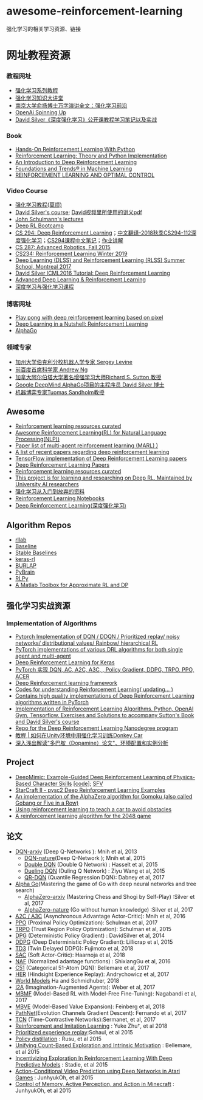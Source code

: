 # awesome-reinforcement-learning
强化学习的相关学习资源、链接

# 网址教程资源

### 教程网址

- [强化学习系列教程](http://www.algorithmdog.com/series/rl-series)
- [强化学习知识大讲堂](https://zhuanlan.zhihu.com/sharerl)
- [南京大学俞扬博士万字演讲全文：强化学习前沿](https://www.leiphone.com/news/201705/NlTc7oObBqh116Z5.html)
- [OpenAi Spinning Up](https://spinningup.openai.com/en/latest/index.html)
- [David Silver《深度强化学习》公开课教程学习笔记以及实战](http://mp.weixin.qq.com/s/y1aa_nIimSv4wlprGFHR7g)

### Book
- [Hands-On Reinforcement Learning With Python](https://github.com/sudharsan13296/Hands-On-Reinforcement-Learning-With-Python)
- [Reinforcement Learning: Theory and Python Implementation](https://github.com/ZhiqingXiao/rl-book)
- [An Introduction to Deep Reinforcement Learning](https://arxiv.org/abs/1811.12560v2)
- [Foundations and Trends® in Machine Learning](https://www.nowpublishers.com/MAL)
- [REINFORCEMENT LEARNING AND OPTIMAL CONTROL](http://web.mit.edu/dimitrib/www/RLbook.html)

### Video Course
- [强化学习教程(莫烦)](https://morvanzhou.github.io/tutorials/machine-learning/reinforcement-learning/)
- [David Silver's course](http://www0.cs.ucl.ac.uk/staff/d.silver/web/Teaching.html); [David视频里所使用的讲义pdf](https://github.com/18279406017/Course-notes/tree/master/Reinforcement%20Learning/PPT%20OF%20David%20Silver)
- [John Schulmann's lectures](https://www.youtube.com/channel/UCBOEQxX6zdihFB3VxxJdgHg/videos)
- [Deep RL Bootcamp](https://sites.google.com/view/deep-rl-bootcamp/lectures)
- [CS 294: Deep Reinforcement Learning](http://rll.berkeley.edu/deeprlcourse/)；[中文翻译-2018秋季CS294-112深度强化学习](https://ai.yanxishe.com/page/groupDetail/30?invitation=&from=channel_share)；[CS294课程中文笔记](https://zhuanlan.zhihu.com/c_125238795)；[作业讲解](https://zhuanlan.zhihu.com/codekitty)
- [CS 287: Advanced Robotics, Fall 2015 ](https://people.eecs.berkeley.edu/~pabbeel/cs287-fa15/#syllabus)
- [CS234: Reinforcement Learning Winter 2019](http://web.stanford.edu/class/cs234/index.html)
- [Deep Learning (DLSS) and Reinforcement Learning (RLSS) Summer School, Montreal 2017](http://videolectures.net/deeplearning2017_montreal/)
- [David Silver ICML2016 Tutorial: Deep Reinforcement Learning](http://techtalks.tv/talks/deep-reinforcement-learning/62360/)
- [Advanced Deep Learning & Reinforcement Learning](https://www.youtube.com/playlist?list=PLqYmG7hTraZDNJre23vqCGIVpfZ_K2RZs)
- [深度学习与强化学习课程](https://github.com/enggen/DeepMind-Advanced-Deep-Learning-and-Reinforcement-Learning)

### 博客网址

- [Play pong with deep reinforcement learning based on pixel]( http://karpathy.github.io/2016/05/31/rl/)
- [Deep Learning in a Nutshell: Reinforcement Learning](https://devblogs.nvidia.com/parallelforall/deep-learning-nutshell-reinforcement-learning/)
- [AlphaGo](https://deepmind.com/research/alphago/)

### 领域专家 

- [加州大学伯克利分校机器人学专家 Sergey Levine](https://people.eecs.berkeley.edu/~svlevine/)
- [前百度首席科学家 Andrew Ng](http://www.andrewng.org/)
- [加拿大阿尔伯塔大学著名增强学习大师Richard S. Sutton 教授](https://www.amii.ca/sutton/)
- [Google DeepMind AlphaGo项目的主程序员 David Silver 博士](http://www0.cs.ucl.ac.uk/staff/d.silver/web/Home.html)
- [机器博弈专家Tuomas Sandholm教授](http://www.cs.cmu.edu/~sandholm/)

## Awesome 
- [Reinforcement learning resources curated](https://github.com/aikorea/awesome-rl)
- [Awesome Reinforcement Learning(RL) for Natural Language Processing(NLP))](https://github.com/adityathakker/awesome-rl-nlp)
- [Paper list of multi-agent reinforcement learning (MARL) )](https://github.com/LantaoYu/MARL-Papers)
- [A list of recent papers regarding deep reinforcement learning](https://github.com/junhyukoh/deep-reinforcement-learning-papers)
- [TensorFlow implementation of Deep Reinforcement Learning papers ](https://github.com/carpedm20/deep-rl-tensorflow)
- [Deep Reinforcement Learning Papers](https://github.com/junhyukoh/deep-reinforcement-learning-papers)
- [Reinforcement learning resources curated](https://github.com/aikorea/awesome-rl)
- [This project is for learning and researching on Deep RL. Maintained by University AI researchers](https://github.com/tigerneil/awesome-deep-rl)
- [强化学习从入门到放弃的资料](https://github.com/wwxFromTju/awesome-reinforcement-learning-zh/blob/master/readMe.md)
- [Reinforcement Learning Notebooks](https://github.com/Pulkit-Khandelwal/Reinforcement-Learning-Notebooks)
- [Deep Reinforcement Learning(深度强化学习)](https://github.com/NeuronDance/DeepRL)

## Algorithm Repos
- [rllab](https://github.com/rll/rllab)
- [Baseline](https://github.com/openai/baselines)
- [Stable Baselines]( https://github.com/hill-a/stable-baselines)
- [keras-rl](https://github.com/keras-rl/keras-rl)
- [BURLAP](http://burlap.cs.brown.edu/)
- [PyBrain](http://pybrain.org/)
- [RLPy](http://acl.mit.edu/RLPy/)
- [A Matlab Toolbox for Approximate RL and DP](http://busoniu.net/files/repository/readme_approxrl.html)

## 强化学习实战资源

### Implementation of Algorithms
- [Pytorch Implementation of DQN / DDQN / Prioritized replay/ noisy networks/ distributional values/ Rainbow/ hierarchical RL](https://github.com/higgsfield/RL-Adventure)
- [PyTorch implementations of various DRL algorithms for both single agent and multi-agent](https://github.com/ChenglongChen/pytorch-madrl)
- [Deep Reinforcement Learning for Keras](https://github.com/keras-rl/keras-rl)
- [PyTorch 实现 DQN, AC, A2C, A3C, , Policy Gradient, DDPG, TRPO, PPO, ACER](https://github.com/sweetice/Deep-reinforcement-learning-with-pytorch)
- [Deep Reinforcement learning framework](https://github.com/VinF/deer)
- [Codes for understanding Reinforcement Learning( updating... )](https://github.com/halleanwoo/ReinforcementLearningCode)
- [Contains high quality implementations of Deep Reinforcement Learning algorithms written in PyTorch ](https://github.com/qfettes/DeepRL-Tutorials)
- [Implementation of Reinforcement Learning Algorithms. Python, OpenAI Gym, Tensorflow. Exercises and Solutions to accompany Sutton's Book and David Silver's course](https://github.com/dennybritz/reinforcement-learning)
- [Repo for the Deep Reinforcement Learning Nanodegree program](https://github.com/udacity/deep-reinforcement-learning)
- [教程 | 如何在Unity环境中用强化学习训练Donkey Car](https://mp.weixin.qq.com/s/DryUnnWXRnuAgyF6FvCjIg)
- [深入浅出解读"多巴胺（Dopamine）论文"、环境配置和实例分析](https://mp.weixin.qq.com/s/1iMjDZwdLLxsoUUqxk1XCQ)

## Project

- [DeepMimic: Example-Guided Deep Reinforcement Learning of Physics-Based Character Skills](https://xbpeng.github.io/projects/DeepMimic/index.html)  [[code](https://github.com/xbpeng/DeepMimic)]; [SFV](https://arxiv.org/pdf/1810.03599.pdf)
- [StarCraft II - pysc2 Deep Reinforcement Learning Examples](https://github.com/chris-chris/pysc2-examples)
- [An implementation of the AlphaZero algorithm for Gomoku (also called Gobang or Five in a Row)](https://github.com/junxiaosong/AlphaZero_Gomoku)
- [Using reinforcement learning to teach a car to avoid obstacles](https://github.com/harvitronix/reinforcement-learning-car)
- [A reinforcement learning algorithm for the 2048 game ](https://github.com/Underflow/reinforcement-2048)

## 论文
- [DQN-arxiv](https://www.cs.toronto.edu/~vmnih/docs/dqn.pdf) (Deep Q-Networks ): Mnih et al, 2013
    - [DQN-nature](https://www.nature.com/articles/nature14236)(Deep Q-Network ); Mnih et al, 2015 
    - [Double DQN](https://arxiv.org/abs/1509.06461) (Double Q Network) : Hasselt et al, 2015
    - [Dueling DQN](https://arxiv.org/abs/1511.06581) (Duling Q Network) : Ziyu Wang et al, 2015 
    - [QR-DQN](https://arxiv.org/abs/1710.10044) (Quantile Regression DQN): Dabney et al, 2017
- [Alpha Go](http://www.nature.com/nature/journal/v529/n7587/abs/nature16961.html)(Mastering the game of Go with deep neural networks and tree search) 
    - [AlphaZero-arxiv](https://arxiv.org/abs/1712.01815) (Mastering Chess and Shogi by Self-Play) :Silver et al, 2017 
    - [AlphaZero-nature](https://www.nature.com/articles/nature24270) (Go without human knowledge) :Silver et al, 2017
- [A2C / A3C](https://arxiv.org/abs/1602.01783) (Asynchronous Advantage Actor-Critic): Mnih et al, 2016 
- [PPO](https://arxiv.org/abs/1707.06347) (Proximal Policy Optimization): Schulman et al, 2017
- [TRPO](https://arxiv.org/abs/1502.05477) (Trust Region Policy Optimization): Schulman et al, 2015
- [DPG](http://proceedings.mlr.press/v32/silver14.pdf) (Deterministic Policy Gradient) : DavidSilver et al, 2014
- [DDPG](https://arxiv.org/abs/1509.02971) (Deep Deterministic Policy Gradient): Lillicrap et al, 2015
- [TD3](https://arxiv.org/abs/1802.09477) (Twin Delayed DDPG): Fujimoto et al, 2018
- [SAC](https://arxiv.org/abs/1801.01290) (Soft Actor-Critic): Haarnoja et al, 2018
- [NAF](https://arxiv.org/pdf/1603.00748v1.pdf) (Normalized adantage functions) : ShixiangGu et al, 2016
- [C51](https://arxiv.org/abs/1707.06887) (Categorical 51-Atom DQN): Bellemare et al, 2017
- [HER](https://arxiv.org/abs/1707.01495) (Hindsight Experience Replay): Andrychowicz et al, 2017
- [World Models](https://worldmodels.github.io/) Ha and Schmidhuber, 2018
- [I2A](https://arxiv.org/abs/1707.06203) (Imagination-Augmented Agents): Weber et al, 2017
- [MBMF](https://sites.google.com/view/mbmf) (Model-Based RL with Model-Free Fine-Tuning): Nagabandi et al, 2017
- [MBVE](https://arxiv.org/abs/1803.00101) (Model-Based Value Expansion): Feinberg et al, 2018
- [PathNet](https://arxiv.org/pdf/1701.08734.pdf)(Evolution Channels Gradient Descent):  Fernando et al, 2017
- [TCN](https://arxiv.org/abs/1704.06888v1) (Time-Contrastive Networks):Sermanet, et al, 2017
- [Reinforcement and Imitation Learning](https://arxiv.org/pdf/1802.09564.pdf) : Yuke Zhu†, et al 2018
- [Prioritized experience replay](https://arxiv.org/abs/1511.05952):Schaul, et al 2015
- [Policy distillation](https://arxiv.org/abs/1511.06295) : Rusu, et al 2015
- [Unifying Count-Based Exploration and Intrinsic Motivation](https://arxiv.org/pdf/1606.01868v2.pdf) : Bellemare, et al 2015
- [Incentivizing Exploration In Reinforcement Learning With Deep Predictive Models](https://arxiv.org/pdf/1507.00814v3.pdf) : Stadie, et al 2015 
- [Action-Conditional Video Prediction using Deep Networks in Atari Games]( https://arxiv.org/pdf/1507.08750v2.pdf) : JunhyukOh, et al 2015
- [Control of Memory, Active Perception, and Action in Minecraft]( https://web.eecs.umich.edu/~baveja/Papers/ICML2016.pdf) : JunhyukOh, et al 2015
